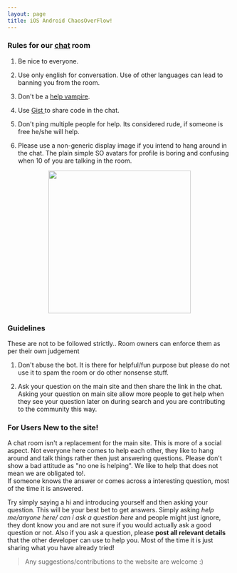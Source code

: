```yaml
---
layout: page
title: iOS Android ChaosOverFlow!
---
```


### Rules for our [chat](http://chat.stackoverflow.com/rooms/26424/iosandroidchaosoverflow) room
1) Be nice to everyone.

2) Use only english for conversation. Use of other languages can lead to banning you from the room.

3) Don't be a <a href="http://www.urbandictionary.com/define.php?term=help+vampire" target="new"> help vampire</a>.

4) Use <a href="http://gist.github.com"> Gist </a> to share code in the chat.

5) Don't ping multiple people for help. Its considered rude, if someone is free he/she will help.

6) Please use a non-generic display image if you intend to hang around in the chat. The plain simple SO avatars for profile is boring and confusing when 10 of you are talking in the room.

<p align="center">
  <img src="http://i.imgur.com/JslhUOA.gif" width="320" height="320" />
</p>

### Guidelines 

These are not to be followed strictly.. Room owners can enforce them as per their own judgement

1) Don't abuse the bot. It is there for helpful/fun purpose but please do not use it to spam the room or do other nonsense stuff.

2) Ask your question on the main site and then share the link in the chat. Asking your question on main site allow more people to get help when they see your question later on during search and you are contributing to the community this way.


### For Users New to the site!

A chat room isn't a replacement for the main site. This is more of a social aspect. Not everyone here comes to help each other, they like to hang around and talk things rather then just answering questions. Please don't show a bad attitude as "no one is helping". We like to help that does not mean we are obligated to!.  
If someone knows the answer or comes across a interesting question, most of the time it is answered.

Try simply saying a hi and introducing yourself and then asking your question. This will be your best bet to get answers. Simply asking *help me/anyone here/ can i ask a question here* and people might just ignore, they dont know you and are not sure if you would actually ask a good question or not.
Also if you ask a question, please **post all relevant details** that the other developer can use to help you. Most of the time it is just sharing what you have already tried!




> Any suggestions/contributions to the website are welcome :)
